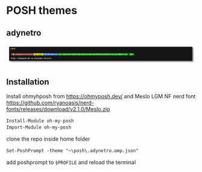 # POSH themes

## adynetro

![POSH](.adynetro.png)

## Installation
Install ohmyhposh from <https://ohmyposh.dev/> and Meslo LGM NF nerd font <https://github.com/ryanoasis/nerd-fonts/releases/download/v2.1.0/Meslo.zip>

```ps
Install-Module oh-my-posh
Import-Module oh-my-posh
```

clone the repo inside home folder

```ps
Set-PoshPrompt -theme "~\posh\.adynetro.omp.json"
```

add poshprompt to ```$PROFILE``` and reload the terminal
